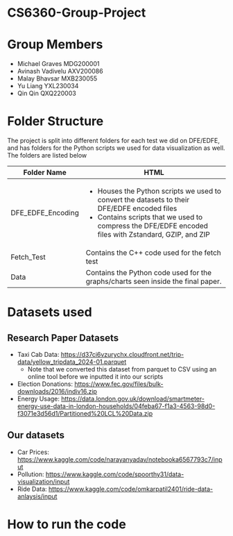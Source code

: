 # CS6360-Group-Project
# Group Members
- Michael Graves MDG200001
- Avinash Vadivelu AXV200086
- Malay Bhavsar MXB230055
- Yu Liang YXL230034 
- Qin Qin QXQ220003

# Folder Structure
The project is split into different folders for each test we did on DFE/EDFE, and has folders for the Python scripts we used for data visualization as well. The folders are listed below

| Folder Name       | HTML                                                                                                                                                                                                                   |
|-------------------|------------------------------------------------------------------------------------------------------------------------------------------------------------------------------------------------------------------------|
| DFE_EDFE_Encoding | <ul><li>Houses the Python scripts we used to convert the datasets to their DFE/EDFE encoded files</li><li>Contains scripts that we used to compress the DFE/EDFE encoded files with Zstandard, GZIP, and ZIP</li></ul> |
| Fetch_Test        | Contains the C++ code used for the fetch test                                                                                                                                                                          |
| Data              | Contains the Python code used for the graphs/charts seen inside the final paper.                                                                                                                                       |


# Datasets used
## Research Paper Datasets
- Taxi Cab Data: https://d37ci6vzurychx.cloudfront.net/trip-data/yellow_tripdata_2024-01.parquet
  - Note that we converted this dataset from parquet to CSV using an online tool before we inputted it into our scripts
- Election Donations: https://www.fec.gov/files/bulk-downloads/2016/indiv16.zip
- Energy Usage: https://data.london.gov.uk/download/smartmeter-energy-use-data-in-london-households/04feba67-f1a3-4563-98d0-f3071e3d56d1/Partitioned%20LCL%20Data.zip

## Our datasets
- Car Prices: https://www.kaggle.com/code/narayanyadav/notebooka6567793c7/input
- Pollution: https://www.kaggle.com/code/spoorthy31/data-visualization/input
- Ride Data: https://www.kaggle.com/code/omkarpatil2401/ride-data-anlaysis/input

# How to run the code
